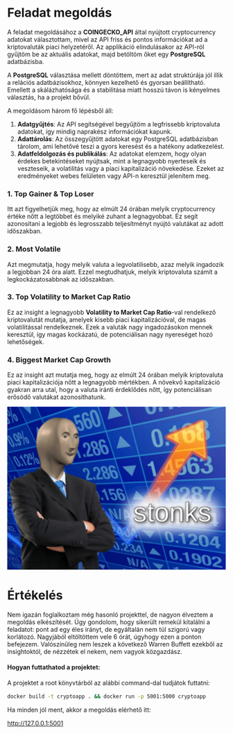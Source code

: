 # Feladat megoldás

A feladat megoldásához a **COINGECKO_API** által nyújtott cryptocurrency adatokat választottam, mivel az API friss és pontos információkat ad a kriptovaluták piaci helyzetéről. Az applikáció elindulásakor az API-ról gyűjtöm be az aktuális adatokat, majd betöltöm őket egy **PostgreSQL** adatbázisba.

A **PostgreSQL** választása mellett döntöttem, mert az adat struktúrája jól illik a relációs adatbázisokhoz, könnyen kezelhető és gyorsan beállítható. Emellett a skálázhatósága és a stabilitása miatt hosszú távon is kényelmes választás, ha a projekt bővül.

A megoldásom három fő lépésből áll:
1. **Adatgyűjtés**: Az API segítségével begyűjtöm a legfrissebb kriptovaluta adatokat, így mindig naprakész információkat kapunk.
2. **Adattárolás**: Az összegyűjtött adatokat egy PostgreSQL adatbázisban tárolom, ami lehetővé teszi a gyors keresést és a hatékony adatkezelést.
3. **Adatfeldolgozás és publikálás**: Az adatokat elemzem, hogy olyan érdekes betekintéseket nyújtsak, mint a legnagyobb nyerteseik és veszteseik, a volatilitás vagy a piaci kapitalizáció növekedése. Ezeket az eredményeket webes felületen vagy API-n keresztül jelenítem meg.
### 1. Top Gainer & Top Loser
Itt azt figyelhetjük meg, hogy az elmúlt 24 órában melyik cryptocurrency értéke nőtt a legtöbbet és melyiké zuhant a legnagyobbat. Ez segít azonosítani a legjobb és legrosszabb teljesítményt nyújtó valutákat az adott időszakban.

### 2. Most Volatile
Azt megmutatja, hogy melyik valuta a legvolatilisebb, azaz melyik ingadozik a legjobban 24 óra alatt. Ezzel megtudhatjuk, melyik kriptovaluta számít a legkockázatosabbnak az időszakban.

### 3. Top Volatility to Market Cap Ratio
Ez az insight a legnagyobb **Volatility to Market Cap Ratio**-val rendelkező kriptovalutát mutatja, amelyek kisebb piaci kapitalizációval, de magas volatilitással rendelkeznek. Ezek a valuták nagy ingadozásokon mennek keresztül, így magas kockázatú, de potenciálisan nagy nyereséget hozó lehetőségek.

### 4. Biggest Market Cap Growth
Ez az insight azt mutatja meg, hogy az elmúlt 24 órában melyik kriptovaluta piaci kapitalizációja nőtt a legnagyobb mértékben. A növekvő kapitalizáció gyakran arra utal, hogy a valuta iránti érdeklődés nőtt, így potenciálisan erősödő valutákat azonosíthatunk.

![graph.png](graph.png)

# Értékelés

Nem igazán foglalkoztam még hasonló projekttel, de nagyon élveztem a megoldás elkészítését. Úgy gondolom, hogy sikerült remekül kitalálni a feladatot: pont ad egy éles irányt, de egyáltalán nem túl szigorú vagy korlátozó. Nagyjából eltöltöttem vele 6 órát, úgyhogy ezen a ponton befejezem. Valószinüleg nem leszek a következő Warren Buffett ezekből az insightoktól, de nézzétek el nekem, nem vagyok közgazdász.

#### Hogyan futtathatod a projektet:

A projektet a root könyvtárból az alábbi command-dal tudjátok futtatni:

```bash
docker build -t cryptoapp . && docker run -p 5001:5000 cryptoapp
```
Ha minden jól ment, akkor a megoldás elérhető itt:

http://127.0.0.1:5001